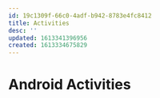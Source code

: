 ```yaml
---
id: 19c1309f-66c0-4adf-b942-8783e4fc8412
title: Activities
desc: ''
updated: 1613341396956
created: 1613334675829
---
```


# Android Activities